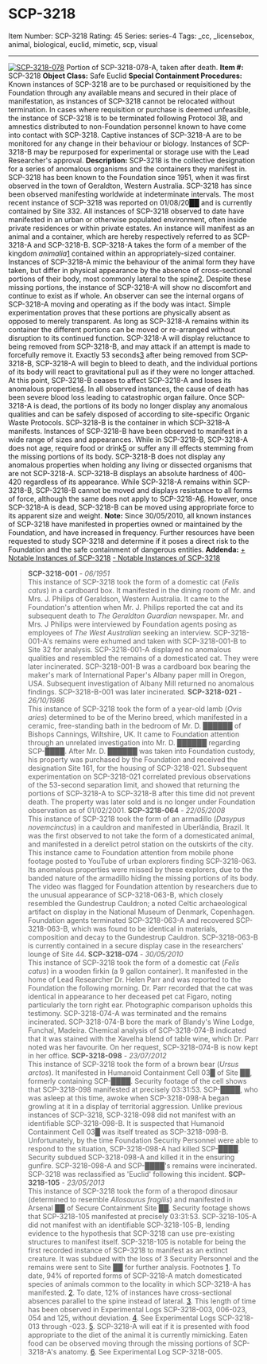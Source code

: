 # SCP-3218
Item Number: SCP-3218
Rating: 45
Series: series-4
Tags: _cc, _licensebox, animal, biological, euclid, mimetic, scp, visual

---

[![SCP-3218-078](https://scp-wiki.wdfiles.com/local--resized-images/scp-3218/SCP-3218-078/medium.jpg)](https://scp-wiki.wdfiles.com/local--files/scp-3218/SCP-3218-078)
Portion of SCP-3218-078-A, taken after death.
**Item #:** SCP-3218
**Object Class:** Safe Euclid
**Special Containment Procedures:** Known instances of SCP-3218 are to be purchased or requisitioned by the Foundation through any available means and secured in their place of manifestation, as instances of SCP-3218 cannot be relocated without termination. In cases where requisition or purchase is deemed unfeasible, the instance of SCP-3218 is to be terminated following Protocol 3B, and amnestics distributed to non-Foundation personnel known to have come into contact with SCP-3218.
Captive instances of SCP-3218-A are to be monitored for any change in their behaviour or biology. Instances of SCP-3218-B may be repurposed for experimental or storage use with the Lead Researcher's approval.
**Description:** SCP-3218 is the collective designation for a series of anomalous organisms and the containers they manifest in. SCP-3218 has been known to the Foundation since 1951, when it was first observed in the town of Geraldton, Western Australia. SCP-3218 has since been observed manifesting worldwide at indeterminate intervals. The most recent instance of SCP-3218 was reported on 01/08/20██ and is currently contained by Site 332.
All instances of SCP-3218 observed to date have manifested in an urban or otherwise populated environment, often inside private residences or within private estates. An instance will manifest as an animal and a container, which are hereby respectively referred to as SCP-3218-A and SCP-3218-B.
SCP-3218-A takes the form of a member of the kingdom _animalia_[1](javascript:;) contained within an appropriately-sized container. Instances of SCP-3218-A mimic the behaviour of the animal form they have taken, but differ in physical appearance by the absence of cross-sectional portions of their body, most commonly lateral to the spine[2](javascript:;).
Despite these missing portions, the instance of SCP-3218-A will show no discomfort and continue to exist as if whole. An observer can see the internal organs of SCP-3218-A moving and operating as if the body was intact. Simple experimentation proves that these portions are physically absent as opposed to merely transparent. As long as SCP-3218-A remains within its container the different portions can be moved or re-arranged without disruption to its continued function.
SCP-3218-A will display reluctance to being removed from SCP-3218-B, and may attack if an attempt is made to forcefully remove it. Exactly 53 seconds[3](javascript:;) after being removed from SCP-3218-B, SCP-3218-A will begin to bleed to death, and the individual portions of its body will react to gravitational pull as if they were no longer attached. At this point, SCP-3218-B ceases to affect SCP-3218-A and loses its anomalous properties[4](javascript:;). In all observed instances, the cause of death has been severe blood loss leading to catastrophic organ failure.
Once SCP-3218-A is dead, the portions of its body no longer display any anomalous qualities and can be safely disposed of according to site-specific Organic Waste Protocols.
SCP-3218-B is the container in which SCP-3218-A manifests. Instances of SCP-3218-B have been observed to manifest in a wide range of sizes and appearances. While in SCP-3218-B, SCP-3218-A does not age, require food or drink[5](javascript:;) or suffer any ill effects stemming from the missing portions of its body.
SCP-3218-B does not display any anomalous properties when holding any living or dissected organisms that are not SCP-3218-A. SCP-3218-B displays an absolute hardness of 400-420 regardless of its appearance. While SCP-3218-A remains within SCP-3218-B, SCP-3218-B cannot be moved and displays resistance to all forms of force, although the same does not apply to SCP-3218-A[6](javascript:;). However, once SCP-3218-A is dead, SCP-3218-B can be moved using appropriate force to its apparent size and weight.
**Note:** Since 30/05/2010, all known instances of SCP-3218 have manifested in properties owned or maintained by the Foundation, and have increased in frequency. Further resources have been requested to study SCP-3218 and determine if it poses a direct risk to the Foundation and the safe containment of dangerous entities.
**Addenda:**
[\+ Notable Instances of SCP-3218](javascript:;)
[\- Notable Instances of SCP-3218](javascript:;)
> **SCP-3218-001** \- _06/1951_  
>  This instance of SCP-3218 took the form of a domestic cat (_Felis catus_) in a cardboard box. It manifested in the dining room of Mr. and Mrs. J. Philips of Geraldson, Western Australia. It came to the Foundation's attention when Mr. J. Philips reported the cat and its subsequent death to _The Geraldton Guardian_ newspaper. Mr. and Mrs. J Philips were interviewed by Foundation agents posing as employees of _The West Australian_ seeking an interview. SCP-3218-001-A's remains were exhumed and taken with SCP-3218-001-B to Site 32 for analysis.
> SCP-3218-001-A displayed no anomalous qualities and resembled the remains of a domesticated cat. They were later incinerated. SCP-3218-001-B was a cardboard box bearing the maker's mark of International Paper's Albany paper mill in Oregon, USA. Subsequent investigation of Albany Mill returned no anomalous findings. SCP-3218-B-001 was later incinerated.
> **SCP-3218-021** \- _26/10/1986_  
>  This instance of SCP-3218 took the form of a year-old lamb (_Ovis aries_) determined to be of the Merino breed, which manifested in a ceramic, free-standing bath in the bedroom of Mr. D. ██████ of Bishops Cannings, Wiltshire, UK. It came to Foundation attention through an unrelated investigation into Mr. D. ██████ regarding SCP-████.
> After Mr. D. ██████ was taken into Foundation custody, his property was purchased by the Foundation and received the designation Site 161, for the housing of SCP-3218-021. Subsequent experimentation on SCP-3218-021 correlated previous observations of the 53-second separation limit, and showed that returning the portions of SCP-3218-A to SCP-3218-B after this time did not prevent death.
> The property was later sold and is no longer under Foundation observation as of 01/02/2001.
> **SCP-3218-064** \- _22/05/2008_  
>  This instance of SCP-3218 took the form of an armadillo (_Dasypus novemcinctus_) in a cauldron and manifested in Uberlândia, Brazil. It was the first observed to not take the form of a domesticated animal, and manifested in a derelict petrol station on the outskirts of the city. This instance came to Foundation attention from mobile phone footage posted to YouTube of urban explorers finding SCP-3218-063. Its anomalous properties were missed by these explorers, due to the banded nature of the armadillo hiding the missing portions of its body.
> The video was flagged for Foundation attention by researchers due to the unusual appearance of SCP-3218-063-B, which closely resembled the Gundestrup Cauldron; a noted Celtic archaeological artifact on display in the National Museum of Denmark, Copenhagen.
> Foundation agents terminated SCP-3218-063-A and recovered SCP-3218-063-B, which was found to be identical in materials, composition and decay to the Gundestrup Cauldron. SCP-3218-063-B is currently contained in a secure display case in the researchers' lounge of Site 44.
> **SCP-3218-074** \- _30/05/2010_  
>  This instance of SCP-3218 took the form of a domestic cat (_Felis catus_) in a wooden firkin (a 9 gallon container). It manifested in the home of Lead Researcher Dr. Helen Parr and was reported to the Foundation the following morning. Dr. Parr recorded that the cat was identical in appearance to her deceased pet cat Figaro, noting particularly the torn right ear. Photographic comparison upholds this testimony. SCP-3218-074-A was terminated and the remains incinerated.
> SCP-3218-074-B bore the mark of Blandy's Wine Lodge, Funchal, Madeira. Chemical analysis of SCP-3218-074-B indicated that it was stained with the Xavelha blend of table wine, which Dr. Parr noted was her favourite. On her request, SCP-3218-074-B is now kept in her office.
> **SCP-3218-098** \- _23/07/2012_  
>  This instance of SCP-3218 took the form of a brown bear (_Ursus arctos_). It manifested in Humanoid Containment Cell 03█ of Site ██, formerly containing SCP-████. Security footage of the cell shows that SCP-3218-098 manifested at precisely 03:31:53. SCP-████, who was asleep at this time, awoke when SCP-3218-098-A began growling at it in a display of territorial aggression.
> Unlike previous instances of SCP-3218, SCP-3218-098 did not manifest with an identifiable SCP-3218-098-B. It is suspected that Humanoid Containment Cell 03█ was itself treated as SCP-3218-098-B. Unfortunately, by the time Foundation Security Personnel were able to respond to the situation, SCP-3218-098-A had killed SCP-████. Security subdued SCP-3218-098-A and killed it in the ensuring gunfire. SCP-3218-098-A and SCP-████'s remains were incinerated.
> SCP-3218 was reclassified as 'Euclid' following this incident.
> **SCP-3218-105** \- _23/05/2013_  
>  This instance of SCP-3218 took the form of a theropod dinosaur (determined to resemble _Allosaurus fragilis_) and manifested in Arsenal ██ of Secure Containment Site ██. Security footage shows that SCP-3218-105 manifested at precisely 03:31:53. SCP-3218-105-A did not manifest with an identifiable SCP-3218-105-B, lending evidence to the hypothesis that SCP-3218 can use pre-existing structures to manifest itself.
> SCP-3218-105 is notable for being the first recorded instance of SCP-3218 to manifest as an extinct creature. It was subdued with the loss of 3 Security Personnel and the remains were sent to Site ██ for further analysis.
Footnotes
[1](javascript:;). To date, 94% of reported forms of SCP-3218-A match domesticated species of animals common to the locality in which SCP-3218-A has manifested.
[2](javascript:;). To date, 12% of instances have cross-sectional absences parallel to the spine instead of lateral.
[3](javascript:;). This length of time has been observed in Experimental Logs SCP-3218-003, 006-023, 054 and 125, without deviation.
[4](javascript:;). See Experimental Logs SCP-3218-013 through -023.
[5](javascript:;). SCP-3218-A will eat if it is presented with food appropriate to the diet of the animal it is currently mimicking. Eaten food can be observed moving through the missing portions of SCP-3218-A's anatomy.
[6](javascript:;). See Experimental Log SCP-3218-005.